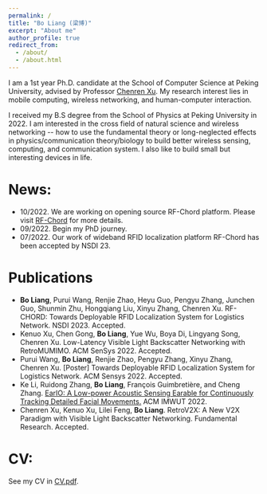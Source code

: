 ```yaml
---
permalink: /
title: "Bo Liang (梁博)"
excerpt: "About me"
author_profile: true
redirect_from: 
  - /about/
  - /about.html
---
```


I am a 1st year Ph.D. candidate at the School of Computer Science at Peking University, advised by Professor [Chenren Xu](https://soar.group/chenren/). My research interest lies in mobile computing, wireless networking, and human-computer interaction.

I received my B.S degree from the School of Physics at Peking University in 2022. I am interested in the cross field of natural science and wireless networking -- how to use the fundamental theory or long-neglected effects in physics/communication theory/biology to build better wireless sensing, computing, and communication system. I also like to build small but interesting devices in life.

News:
=====

- 10/2022. We are working on opening source RF-Chord platform. Please visit [RF-Chord](https://soar.group/projects/rfid/rfchord/) for more details.
- 09/2022. Begin my PhD journey.
- 07/2022. Our work of wideband RFID localization platform RF-Chord has been accepted by NSDI 23.


Publications
======
- **Bo Liang**, Purui Wang, Renjie Zhao, Heyu Guo, Pengyu Zhang, Junchen Guo, Shunmin Zhu, Hongqiang Liu, Xinyu Zhang, Chenren Xu. RF-CHORD: Towards Deployable RFID Localization System for Logistics Network. NSDI 2023. Accepted.
- Kenuo Xu, Chen Gong, **Bo Liang**, Yue Wu, Boya Di, Lingyang Song, Chenren Xu. Low-Latency Visible Light Backscatter Networking with RetroMUMIMO. ACM SenSys 2022. Accepted.
- Purui Wang, **Bo Liang**, Renjie Zhao, Pengyu Zhang, Xinyu Zhang, Chenren Xu. [Poster] Towards Deployable RFID Localization System for Logistics Network. ACM Sensys 2022. Accepted.
- Ke Li, Ruidong Zhang, **Bo Liang**, François Guimbretière, and Cheng Zhang. [EarIO: A Low-power Acoustic Sensing Earable for Continuously Tracking Detailed Facial Movements.](https://dl.acm.org/doi/10.1145/3534621) ACM IMWUT 2022.
- Chenren Xu, Kenuo Xu, Lilei Feng, **Bo Liang**. RetroV2X: A New V2X Paradigm with Visible Light Backscatter Networking. Fundamental Research. Accepted.


CV:
======
See my CV in [CV.pdf](https://galaxywalk.github.io/files/cv.pdf).
